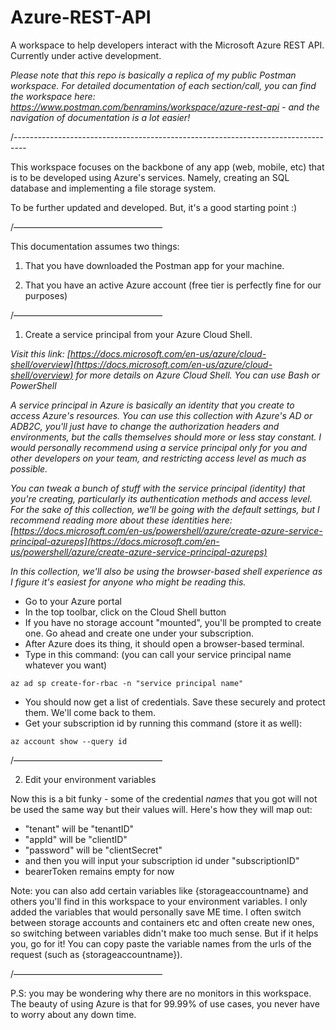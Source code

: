 # Azure-REST-API
A workspace to help developers interact with the Microsoft Azure REST API. Currently under active development. 

*Please note that this repo is basically a replica of my public Postman workspace. For detailed documentation of each section/call, you can find the workspace here: https://www.postman.com/benramins/workspace/azure-rest-api - and the navigation of documentation is a lot easier!*

/---------------------------------------------------------------------------------

This workspace focuses on the backbone of any app (web, mobile, etc) that is to be developed using Azure's services. Namely, creating an SQL database and implementing a file storage system. 

To be further updated and developed. But, it's a good starting point :)

/—————————————————

This documentation assumes two things:

1) That you have downloaded the Postman app for your machine. 

2) That you have an active Azure account (free tier is perfectly fine for our purposes) 

/—————————————————

1) Create a service principal from your Azure Cloud Shell.

*Visit this link: [https://docs.microsoft.com/en-us/azure/cloud-shell/overview](https://docs.microsoft.com/en-us/azure/cloud-shell/overview) for more details on Azure Cloud Shell. You can use Bash or PowerShell*

*A service principal in Azure is basically an identity that you create to access Azure's resources. You can use this collection with Azure's AD or ADB2C, you'll just have to change the authorization headers and environments, but the calls themselves should more or less stay constant. I would personally recommend using a service principal only for you and other developers on your team, and restricting access level as much as possible.* 

*You can tweak a bunch of stuff with the service principal (identity) that you're creating, particularly its authentication methods and access level. For the sake of this collection, we'll be going with the default settings, but I recommend reading more about these identities here: [https://docs.microsoft.com/en-us/powershell/azure/create-azure-service-principal-azureps](https://docs.microsoft.com/en-us/powershell/azure/create-azure-service-principal-azureps)* 

*In this collection, we'll also be using the browser-based shell experience as I figure it's easiest for anyone who might be reading this.* 

- Go to your Azure portal
- In the top toolbar, click on the Cloud Shell button
- If you have no storage account "mounted", you'll be prompted to create one. Go ahead and create one under your subscription.
- After Azure does its thing, it should open a browser-based terminal.
- Type in this command: (you can call your service principal name whatever you want)

`az ad sp create-for-rbac -n "service principal name"`

- You should now get a list of credentials. Save these securely and protect them. We'll come back to them.
- Get your subscription id by running this command (store it as well):

`az account show --query id`

/—————————————————

2) Edit your environment variables

Now this is a bit funky - some of the credential *names* that you got will not be used the same way but their values will. Here's how they will map out:

- "tenant" will be "tenantID"
- "appId" will be "clientID"
- "password" will be "clientSecret"
- and then you will input your subscription id under "subscriptionID"
- bearerToken remains empty for now

Note: you can also add certain variables like {storageaccountname} and others you'll find in this workspace to your environment variables. I only added the variables that would personally save ME time. I often switch between storage accounts and containers etc and often create new ones, so switching between variables didn't make too much sense. But if it helps you, go for it! You can copy paste the variable names from the urls of the request (such as {storageaccountname}).

/—————————————————

P.S: you may be wondering why there are no monitors in this workspace. The beauty of using Azure is that for 99.99% of use cases, you never have to worry about any down time.

